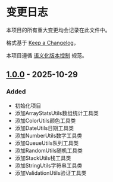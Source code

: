 # 变更日志

本项目的所有重大变更均会记录在此文件中。

格式基于 [Keep a Changelog](https://keepachangelog.com/en/1.0.0/)，

本项目遵循 [语义化版本控制](https://semver.org/spec/v2.0.0.html) 规范。
## [1.0.0](https://github.com/Yeluzii/hm_package_test/releases/tag/1.0.0) - 2025-10-29

### Added
- 初始化项目
- 添加ArrayStatsUtils数组统计工具类
- 添加ColorUtils颜色工具类
- 添加DateUtils日期工具类
- 添加NumberUtils数字工具类
- 添加QueueUtils队列工具类
- 添加RandomUtils随机工具类
- 添加StackUtils栈工具类
- 添加StringUtils字符串工具类
- 添加ValidationUtils验证工具类